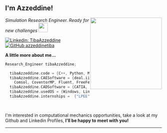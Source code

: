 <h2>I'm Azzeddine! </h2>
<img align='right' src="https://media.giphy.com/media/3ov9jNziFTMfzSumAw/giphy.gif" width="230">
<p><em>Simulation Research Engineer. Ready for new challenges <img src="https://media.giphy.com/media/WUlplcMpOCEmTGBtBW/giphy.gif" width="30"> 
</em></p>

<!---
[![Portfolium: TibaAzzeddine](https://img.shields.io/badge/-Azzeddine_TIBA_Portfolio-Orange?style=flat-square&logo=Portfolium&logoColor=white&link=https://portfolium.com/AzzeddineTiba/portfolio)](https://portfolium.com/AzzeddineTiba/portfolio)

-->

[![Linkedin: TibaAzzeddine](https://img.shields.io/badge/-Azzeddine_TIBA-blue?style=flat-square&logo=Linkedin&logoColor=white&link=https://www.linkedin.com/in/azzeddine-tiba/)](https://www.linkedin.com/in/azzeddine-tiba/)
[![GitHub azzeddinetiba](https://img.shields.io/github/followers/azzeddinetiba?label=Follow&style=social)](https://github.com/azzeddinetiba/)


**A little more about me...**

```C++
Research_Engineer tibaAzzeddine;

  tibaAzzeddine.code = {C++, Python, Matlab, C, Fortran, R};
  tibaAzzeddine.CAESoftware = {deal.ii, Ansys, Abaqus, Code_Aster, FEniCS, sikit-fem,
    Comsol, CoventorMP, Fluent, FreeFem++, Hyperworks, Msc_Nastran, Optistruct};
  tibaAzzeddine.CADSoftware = {CATIA, SW, Gmsh};
  tibaAzzeddine.usedOS = {Windows, Linux};
  tibaAzzeddine.internships =  {"LPEE", "Renault", "Jacobs", "Coventor LAM Research", "Dassault Systèmes"};
 
 

```
I'm interested in computational mechanics opportunities</b>, take a look at my Github and Linkedin Profiles, <b> I'll be happy to meet with you!</b></em>

---
